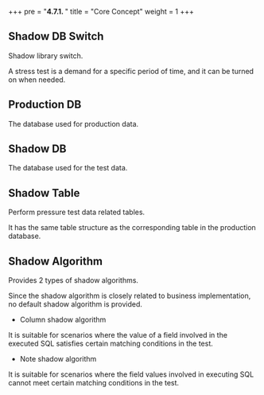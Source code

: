 +++
pre = "<b>4.7.1. </b>"
title = "Core Concept"
weight = 1
+++

## Shadow DB Switch

Shadow library switch.

A stress test is a demand for a specific period of time, and it can be turned on when needed.

## Production DB

The database used for production data.

## Shadow DB

The database used for the test data.

## Shadow Table

Perform pressure test data related tables.

It has the same table structure as the corresponding table in the production database.

## Shadow Algorithm

Provides 2 types of shadow algorithms.

Since the shadow algorithm is closely related to business implementation, no default shadow algorithm is provided.

- Column shadow algorithm
  
It is suitable for scenarios where the value of a field involved in the executed SQL satisfies certain matching conditions in the test.

- Note shadow algorithm

It is suitable for scenarios where the field values involved in executing SQL cannot meet certain matching conditions in the test.
